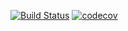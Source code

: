 [![Build Status](https://travis-ci.org/Denis-Sotnikov/job4j_threads.svg?branch=master)](https://travis-ci.org/Denis-Sotnikov/job4j_threads)
[![codecov](https://codecov.io/gh/Denis-Sotnikov/job4j_threads/branch/master/graph/badge.svg?token=LGCA6Y5TTP)](https://codecov.io/gh/Denis-Sotnikov/job4j_threads)
